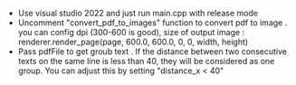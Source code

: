 - Use visual studio 2022 and just run main.cpp with release mode
- Uncomment "convert_pdf_to_images" function to convert pdf to image
  . you can config dpi (300-600 is good), size of output image : renderer.render_page(page, 600.0, 600.0, 0, 0, width, height)
- Pass pdfFile to get groub text
  . If the distance between two consecutive texts on the same line is less than 40, they will be considered as one group. You can adjust this by setting "distance_x < 40"
